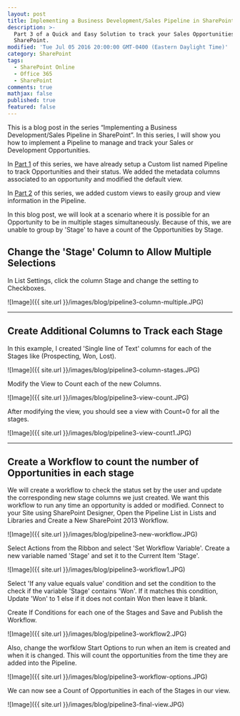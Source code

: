 ```yaml
---
layout: post
title: Implementing a Business Development/Sales Pipeline in SharePoint (Part 3)
description: >-
  Part 3 of a Quick and Easy Solution to track your Sales Opportunities in
  SharePoint.
modified: 'Tue Jul 05 2016 20:00:00 GMT-0400 (Eastern Daylight Time)'
category: SharePoint
tags:
  - SharePoint Online
  - Office 365
  - SharePoint
comments: true
mathjax: false
published: true
featured: false
---
```


This is a blog post in the series “Implementing a Business Development/Sales Pipeline in SharePoint”.  In this series, I will show you how to implement a Pipeline to manage and track your Sales or Development Opportunities.

In <a href="{{ site.github.url }}/sharepoint/sharepoint-sales-pipeline">Part 1</a> of this series, we have already setup a Custom list named Pipeline to track Opportunities and their status. We added the metadata columns associated to an opportunity and modified the default view. 

In <a href="{{ site.github.url }}/sharepoint/sharepoint-sales-pipeline-2">Part 2</a> of this series, we added custom views to easily group and view information in the Pipeline.


In this blog post, we will look at a scenario where it is possible for an Opportunity to be in multiple stages simultaneously. Because of this, we are unable to group by 'Stage' to have a count of the Opportunities by Stage.

## Change the 'Stage' Column to Allow Multiple Selections

In List Settings, click the column Stage and change the setting to Checkboxes.

![Image]({{ site.url }}/images/blog/pipeline3-column-multiple.JPG)

---

## Create Additional Columns to Track each Stage

In this example, I created 'Single line of Text' columns for each of the Stages like (Prospecting, Won, Lost).

![Image]({{ site.url }}/images/blog/pipeline3-column-stages.JPG)

Modify the View to Count each of the new Columns.

![Image]({{ site.url }}/images/blog/pipeline3-view-count.JPG)

After modifying the view, you should see a view with Count=0 for all the stages.

![Image]({{ site.url }}/images/blog/pipeline3-view-count1.JPG)

---

## Create a Workflow to count the number of Opportunities in each stage

We will create a workflow to check the status set by the user and update the corresponding new stage columns we just created. We want this workflow to run any time an opportunity is added or modified.
Connect to your Site using SharePoint Designer, Open the Pipeline List in Lists and Libraries and Create a New SharePoint 2013 Workflow.

![Image]({{ site.url }}/images/blog/pipeline3-new-workflow.JPG)

Select Actions from the Ribbon and select 'Set Workflow Variable'. Create a new variable named 'Stage' and set it to the Current Item 'Stage'.

![Image]({{ site.url }}/images/blog/pipeline3-workflow1.JPG)

Select 'If any value equals value' condition and set the condition to the check if the variable 'Stage' contains 'Won'. If it matches this condition, Update 'Won' to 1 else if it does not contain Won then leave it blank.

Create If Conditions for each one of the Stages and Save and Publish the Workflow.

![Image]({{ site.url }}/images/blog/pipeline3-workflow2.JPG)

Also, change the worfklow Start Options to run when an item is created and when it is changed. This will count the opportunities from the time they are added into the Pipeline.

![Image]({{ site.url }}/images/blog/pipeline3-workflow-options.JPG)


We can now see a Count of Opportunities in each of the Stages in our view.

![Image]({{ site.url }}/images/blog/pipeline3-final-view.JPG)
